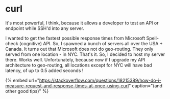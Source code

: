 # curl

It's most powerful, I think, because it allows a developer to test an API or endpoint while SSH'd into any server. 

I wanted to get the fastest possible response times from Microsoft Spell-check \(cognitive\) API. So, I spawned a bunch of servers all over the USA + Canada. It turns out that Microsoft does not do geo-routing. They only served from one location - in NYC. That's it. So, I decided to host my server there. Works well. Unfortunately, because now if I upgrade my API architecture to geo-routing, all locations except for NYC will have bad latency, of up to 0.5 added seconds !

{% embed url="https://stackoverflow.com/questions/18215389/how-do-i-measure-request-and-response-times-at-once-using-curl" caption="\(and other good tips\)" %}



